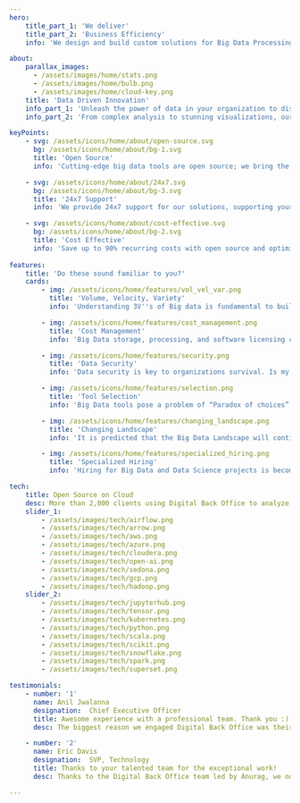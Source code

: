 ```yaml
---
hero:
    title_part_1: 'We deliver'
    title_part_2: 'Business Efficiency'
    info: 'We design and build custom solutions for Big Data Processing using open-source and cloud Auto-scaling in a cost-effective manner.'

about:
    parallax_images:
      - /assets/images/home/stats.png
      - /assets/images/home/bulb.png
      - /assets/images/home/cloud-key.png
    title: 'Data Driven Innovation'
    info_part_1: 'Unleash the power of data in your organization to discover obnubilated insights and make real-time strategic decisions. Connect the dots with seamless data integration to drive innovation, save cost across the departments.'
    info_part_2: 'From complex analysis to stunning visualizations, our advanced data processing and AI can help you extract valuable insights and make data-driven decisions faster than ever before.'

keyPoints:
    - svg: /assets/icons/home/about/open-source.svg
      bg: /assets/icons/home/about/bg-1.svg
      title: 'Open Source'
      info: 'Cutting-edge big data tools are open source; we bring the best of them to work together for you.'

    - svg: /assets/icons/home/about/24x7.svg
      bg: /assets/icons/home/about/bg-3.svg
      title: '24x7 Support'
      info: 'We provide 24x7 support for our solutions, supporting your business across different time zones.'

    - svg: /assets/icons/home/about/cost-effective.svg
      bg: /assets/icons/home/about/bg-2.svg
      title: 'Cost Effective'
      info: 'Save up to 90% recurring costs with open source and optimized cloud auto scaling.'
    
features:
    title: 'Do these sound familiar to you?'
    cards:
        - img: /assets/icons/home/features/vol_vel_var.png
          title: 'Volume, Velocity, Variety'
          info: 'Understanding 3V''s of Big data is fundamental to building big data solution. How do I measure, manage and plan?'

        - img: /assets/icons/home/features/cost_management.png
          title: 'Cost Management'
          info: 'Big Data storage, processing, and software licensing cost increases exponentially. How do I keep cost under control?'

        - img: /assets/icons/home/features/security.png
          title: 'Data Security'
          info: 'Data security is key to organizations survival. Is my data safe from unauthorized access, malware attacks?'

        - img: /assets/icons/home/features/selection.png
          title: 'Tool Selection'
          info: 'Big Data tools pose a problem of “Paradox of choices”. What are the right tools for my organization''s data needs?'

        - img: /assets/icons/home/features/changing_landscape.png
          title: 'Changing Landscape'
          info: 'It is predicted that the Big Data Landscape will continue to change at high velocity. Will my team be able to keep up with the pace?'

        - img: /assets/icons/home/features/specialized_hiring.png
          title: 'Specialized Hiring'
          info: 'Hiring for Big Data and Data Science projects is becoming increasingly difficult. Will I be able to deliver the project on time?'

tech:
    title: Open Source on Cloud
    desc: More than 2,000 clients using Digital Back Office to analyze data
    slider_1:
        - /assets/images/tech/airflow.png
        - /assets/images/tech/arrow.png
        - /assets/images/tech/aws.png
        - /assets/images/tech/azure.png
        - /assets/images/tech/cloudera.png
        - /assets/images/tech/open-ai.png
        - /assets/images/tech/sedona.png
        - /assets/images/tech/gcp.png
        - /assets/images/tech/hadoop.png
    slider_2:
        - /assets/images/tech/jupyterhub.png
        - /assets/images/tech/tensor.png
        - /assets/images/tech/kubernetes.png
        - /assets/images/tech/python.png
        - /assets/images/tech/scala.png
        - /assets/images/tech/scikit.png
        - /assets/images/tech/snowflake.png
        - /assets/images/tech/spark.png
        - /assets/images/tech/superset.png

testimonials:
    - number: '1'
      name: Anil Jwalanna
      designation:  Chief Executive Officer
      title: Awesome experience with a professional team. Thank you :)
      desc: The biggest reason we engaged Digital Back Office was their knowledge and their expertise Big Data Architecture and DevOps. We started with their team on Architecture advisory and now use them across our complete data system.  We are really excited about working with Digital Back Office. 

    - number: '2'
      name: Eric Davis
      designation:  SVP, Technology
      title: Thanks to your talented team for the exceptional work!
      desc: Thanks to the Digital Back Office team led by Anurag, we now have a robust and scalable data infrastructure. Our system feeds models and has strengthen our decision making capabilities. The team at Digital Back Office is exceptionally capable and responsive, they display confidence and leadership in the in building complex systems. 

---
```

